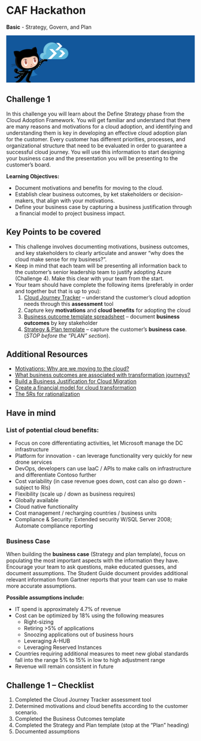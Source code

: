 # CAF Hackathon 

**Basic** - Strategy, Govern, and Plan

![CAF Hackathon Header](/media/caf-hackathon-header.png)

## Challenge 1

In this challenge you will learn about the Define Strategy phase from the Cloud Adoption Framework.  You will get familiar and understand that there are many reasons and motivations for a cloud adoption, and identifying and understanding them is key in developing an effective cloud adoption plan for the customer.  Every customer has different priorities, processes, and organizational structure that need to be evaluated in order to guarantee a successful cloud journey. You will use this information to start designing your business case and the presentation you will be presenting to the customer’s board.

**Learning Objectives:**

- Document motivations and benefits for moving to the cloud.
- Establish clear business outcomes, by ket stakeholders or decision-makers, that align with your motivations.
- Define your business case by capturing a business justification through a financial model to project business impact.

## Key Points to be covered

- This challenge involves documenting motivations, business outcomes, and key stakeholders to clearly articulate and answer “why does the cloud make sense for my business?”.  
- Keep in mind that each team will be presenting all information back to the customer’s senior leadership team to justify adopting Azure (Challenge 4). Make this clear with your team from the start.
- Your team should have complete the following items (preferably in order and together but that is up to you):
  1. [Cloud Journey Tracker](https://docs.microsoft.com/assessments/?mode=pre-assessment&id=cloud-journey-tracker) – understand the customer’s cloud adoption needs through this **assessment** tool
  2. Capture key **motivations** and **cloud benefits** for adopting the cloud
  3. [Business outcome template spreadsheet](https://archcenter.blob.core.windows.net/cdn/business-outcome-template.xlsx) – document **business outcomes** by key stakeholder
  4. [Strategy & Plan template](https://archcenter.blob.core.windows.net/cdn/fusion/readiness/Microsoft-Cloud-Adoption-Framework-Strategy-and-Plan-Template.docx) – capture the customer’s **business case**. (*STOP before the “PLAN” section*).

## Additional Resources

- [Motivations: Why are we moving to the cloud?](https://docs.microsoft.com/azure/cloud-adoption-framework/strategy/motivations)
- [What business outcomes are associated with transformation journeys?](https://docs.microsoft.com/azure/cloud-adoption-framework/strategy/business-outcomes/)
- [Build a Business Justification for Cloud Migration](https://docs.microsoft.com/azure/cloud-adoption-framework/strategy/cloud-migration-business-case)
- [Create a financial model for cloud transformation](https://docs.microsoft.com/azure/cloud-adoption-framework/strategy/financial-models)
- [The 5Rs for rationalization](https://docs.microsoft.com/azure/cloud-adoption-framework/digital-estate/5-rs-of-rationalization)

## Have in mind

### List of potential cloud benefits:

- Focus on core differentiating activities, let Microsoft manage the DC infrastructure
- Platform for innovation - can leverage functionality very quickly for new drone services
- DevOps, developers can use IaaC / APIs to make calls on infrastructure and differentiate Contoso further
- Cost variability (in case revenue goes down, cost can also go down - subject to RIs)
- Flexibility (scale up / down as business requires)
- Globally available
- Cloud native functionality
- Cost management / recharging countries / business units
- Compliance & Security: Extended security W/SQL Server 2008; Automate compliance reporting

### Business Case

When building the **business case** (Strategy and plan template), focus on populating the most important aspects with the information they have.  Encourage your team to ask questions, make educated guesses, and document assumptions. The Student Guide document provides additional relevant information from Gartner reports that your team can use to make more accurate assumptions.

**Possible assumptions include:**

- IT spend is approximately 4.7% of revenue
- Cost can be optimized by 18% using the following measures
  - Right-sizing
  - Retiring >5% of applications
  - Snoozing applications out of business hours
  - Leveraging A-HUB
  - Leveraging Reserved Instances
- Countries requiring additional measures to meet new global standards fall into the range 5% to 15% in low to high adjustment range
- Revenue will remain consistent in future

## Challenge 1 – Checklist

1. Completed the Cloud Journey Tracker assessment tool
2. Determined motivations and cloud benefits according to the customer scenario.
3. Completed the Business Outcomes template
4. Completed the Strategy and Plan template (stop at the “Plan” heading)
5. Documented assumptions
